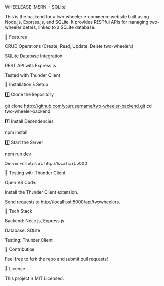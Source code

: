 WHEELEASE (MERN + SQLite)

This is the backend for a two-wheeler e-commerce website built using Node.js, Express.js, and SQLite. It provides RESTful APIs for managing two-wheeler details, linked to a SQLite database.

🚀 Features

CRUD Operations (Create, Read, Update, Delete two-wheelers)

SQLite Database Integration

REST API with Express.js

Tested with Thunder Client

📌 Installation & Setup

1️⃣ Clone the Repository

git clone https://github.com/yourusername/two-wheeler-backend.git
cd two-wheeler-backend

2️⃣ Install Dependencies

npm install

3️⃣ Start the Server

npm run dev

Server will start at: http://localhost:5000

📌 Testing with Thunder Client

Open VS Code.

Install the Thunder Client extension.

Send requests to http://localhost:5000/api/twowheelers.

📌 Tech Stack

Backend: Node.js, Express.js

Database: SQLite

Testing: Thunder Client

📌 Contribution

Feel free to fork the repo and submit pull requests!

📌 License

This project is MIT Licensed.

